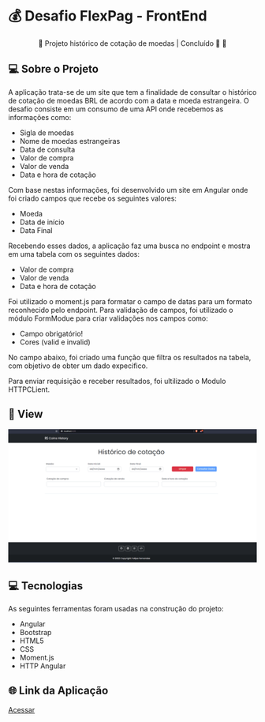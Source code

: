 # 💰 Desafio FlexPag - FrontEnd

<p align="center">
  🚧 Projeto histórico de cotação de moedas | Concluído 🚀 🚧
</p>

## 💻 Sobre o Projeto
<p>
  A aplicação trata-se de um site que tem a finalidade de consultar o histórico de cotação de moedas BRL de acordo com a data e moeda estrangeira.
  O desafio consiste em um consumo de uma API onde recebemos as informações como:
</p>

  - Sigla de moedas
  - Nome de moedas estrangeiras
  - Data de consulta
  - Valor de compra
  - Valor de venda
  - Data e hora de cotação

  Com base nestas informações, foi desenvolvido um site em Angular onde foi criado campos que recebe os seguintes valores:
  - Moeda
  - Data de início
  - Data Final
  
  Recebendo esses dados, a aplicação faz uma busca no endpoint e mostra em uma tabela com os seguintes dados:
  - Valor de compra
  - Valor de venda
  - Data e hora de cotação
  
  Foi utilizado o moment.js para formatar o campo de datas para um formato reconhecido pelo endpoint. Para validação de campos, foi utilizado o módulo FormModue para criar validações nos campos como:
  - Campo obrigatório!
  - Cores (valid e invalid)
  
  No campo abaixo, foi criado uma função que filtra os resultados na tabela, com objetivo de obter um dado expecifico.
  
  Para enviar requisição e receber resultados, foi ultilizado o Modulo HTTPCLient.
  
  ## 🎨 View
![djongaplaylist](https://raw.githubusercontent.com/ffernandescs/Desafio-FlexPag-FrontEnd/main/src/assets/img/Anima%C3%A7%C3%A3o.gif?token=GHSAT0AAAAAAB2B2IASRL6CGYJS4XAZRJJGY2N4BFQ)

## 💻 Tecnologias
As seguintes ferramentas foram usadas na construção do projeto:

- Angular
- Bootstrap
- HTML5
- CSS
- Moment.js
- HTTP Angular

## 🌐 Link da Aplicação 
<a href="https://coinshistory.netlify.app/" class="navbar-brand" target="_blank">
      <p>Acessar</p>
</a>

